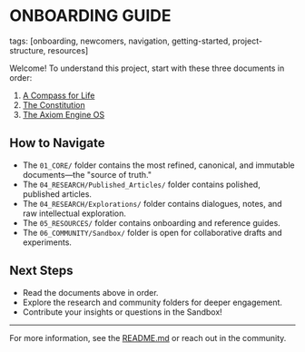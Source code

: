 # ONBOARDING GUIDE

tags: [onboarding, newcomers, navigation, getting-started, project-structure, resources]

Welcome! To understand this project, start with these three documents in order:

1. [A Compass for Life](../04_RESEARCH/Published_Articles/a-compass-for-life-an-introduction.md)
2. [The Constitution](../01_CORE/00_The_Constitution.md)
3. [The Axiom Engine OS](../01_CORE/the-axiom-engine.md)

## How to Navigate
- The `01_CORE/` folder contains the most refined, canonical, and immutable documents—the "source of truth."
- The `04_RESEARCH/Published_Articles/` folder contains polished, published articles.
- The `04_RESEARCH/Explorations/` folder contains dialogues, notes, and raw intellectual exploration.
- The `05_RESOURCES/` folder contains onboarding and reference guides.
- The `06_COMMUNITY/Sandbox/` folder is open for collaborative drafts and experiments.

## Next Steps
- Read the documents above in order.
- Explore the research and community folders for deeper engagement.
- Contribute your insights or questions in the Sandbox!

---

For more information, see the [README.md](../README.md) or reach out in the community.